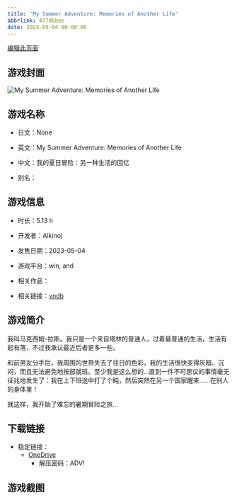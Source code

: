 ```yaml
---
title: 'My Summer Adventure: Memories of Another Life'
abbrlink: 477d6bae
date: 2023-05-04 00:00:00
---
```

[编辑此页面](https://github.com/ACG-3/ADV3-source/blob/main/source/_posts/games/My%20Summer%20Adventure%20Memories%20of%20Another%20Life.md)

## 游戏封面

![My Summer Adventure: Memories of Another Life](https://pan.timero.xyz/onedrive/img_lib_001/My%20Summer%20Adventure%20Memories%20of%20Another%20Life_cover.avif)


## 游戏名称

- 日文：None
- 英文：My Summer Adventure: Memories of Another Life
- 中文：我的夏日冒险：另一种生活的回忆

- 别名：


## 游戏信息

- 时长：5.13 h
- 开发者：Alkinoj
- 发售日期：2023-05-04
- 游戏平台：win, and
- 相关作品：

- 相关链接：[vndb](https://vndb.org/v42930)


## 游戏简介

我叫马克西姆-拉斯。我只是一个来自塔林的普通人，过着最普通的生活，生活有起有落，不过我承认最近后者更多一些。

和前男友分手后，我周围的世界失去了往日的色彩，我的生活很快变得灰暗、沉闷，而且无法避免地按部就班。至少我是这么想的...直到一件不可思议的事情毫无征兆地发生了：我在上下班途中打了个盹，然后突然在另一个国家醒来......在别人的身体里！

就这样，我开始了难忘的暑期冒险之旅...




## 下载链接

- 稳定链接：
    - [OneDrive](https://pan.timero.xyz/onedrive/adv_lib_001/My%20Summer%20Adventure%20Memories%20of%20Another%20Life)
        - 解压密码：ADV!



## 游戏截图


